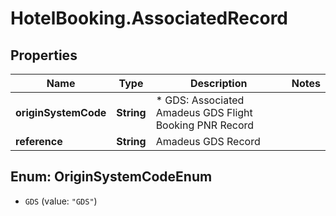 # HotelBooking.AssociatedRecord

## Properties

Name | Type | Description | Notes
------------ | ------------- | ------------- | -------------
**originSystemCode** | **String** | * GDS: Associated Amadeus GDS Flight Booking PNR Record | 
**reference** | **String** | Amadeus GDS Record | 



## Enum: OriginSystemCodeEnum


* `GDS` (value: `"GDS"`)




